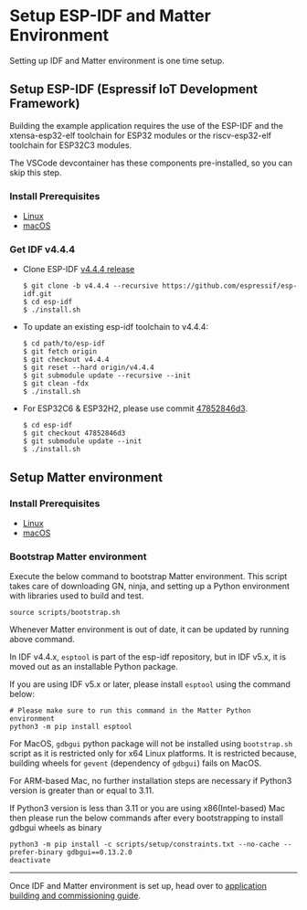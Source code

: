 # Setup ESP-IDF and Matter Environment

Setting up IDF and Matter environment is one time setup.

## Setup ESP-IDF (Espressif IoT Development Framework)

Building the example application requires the use of the ESP-IDF and the
xtensa-esp32-elf toolchain for ESP32 modules or the riscv-esp32-elf toolchain
for ESP32C3 modules.

The VSCode devcontainer has these components pre-installed, so you can skip this
step.

### Install Prerequisites

-   [Linux](https://docs.espressif.com/projects/esp-idf/en/v4.4.4/esp32/get-started/linux-setup.html)
-   [macOS](https://docs.espressif.com/projects/esp-idf/en/v4.4.4/esp32/get-started/macos-setup.html)

### Get IDF v4.4.4

-   Clone ESP-IDF
    [v4.4.4 release](https://github.com/espressif/esp-idf/releases/tag/v4.4.4)

    ```
    $ git clone -b v4.4.4 --recursive https://github.com/espressif/esp-idf.git
    $ cd esp-idf
    $ ./install.sh
    ```

-   To update an existing esp-idf toolchain to v4.4.4:

    ```
    $ cd path/to/esp-idf
    $ git fetch origin
    $ git checkout v4.4.4
    $ git reset --hard origin/v4.4.4
    $ git submodule update --recursive --init
    $ git clean -fdx
    $ ./install.sh
    ```

-   For ESP32C6 & ESP32H2, please use commit
    [47852846d3](https://github.com/espressif/esp-idf/tree/47852846d3).

    ```
    $ cd esp-idf
    $ git checkout 47852846d3
    $ git submodule update --init
    $ ./install.sh
    ```

## Setup Matter environment

### Install Prerequisites

-   [Linux](https://github.com/project-chip/connectedhomeip/blob/master/docs/guides/BUILDING.md#installing-prerequisites-on-linux)
-   [macOS](https://github.com/project-chip/connectedhomeip/blob/master/docs/guides/BUILDING.md#installing-prerequisites-on-macos)

### Bootstrap Matter environment

Execute the below command to bootstrap Matter environment. This script takes
care of downloading GN, ninja, and setting up a Python environment with
libraries used to build and test.

```
source scripts/bootstrap.sh
```

Whenever Matter environment is out of date, it can be updated by running above
command.

In IDF v4.4.x, `esptool` is part of the esp-idf repository, but in IDF v5.x, it
is moved out as an installable Python package.

If you are using IDF v5.x or later, please install `esptool` using the command
below:

```
# Please make sure to run this command in the Matter Python environment
python3 -m pip install esptool
```

For MacOS, `gdbgui` python package will not be installed using `bootstrap.sh`
script as it is restricted only for x64 Linux platforms. It is restricted
because, building wheels for `gevent` (dependency of `gdbgui`) fails on MacOS.

For ARM-based Mac, no further installation steps are necessary if Python3
version is greater than or equal to 3.11.

If Python3 version is less than 3.11 or you are using x86(Intel-based) Mac then
please run the below commands after every bootstrapping to install gdbgui wheels
as binary

```
python3 -m pip install -c scripts/setup/constraints.txt --no-cache --prefer-binary gdbgui==0.13.2.0
deactivate
```

---

Once IDF and Matter environment is set up, head over to
[application building and commissioning guide](build_app_and_commission.md).
